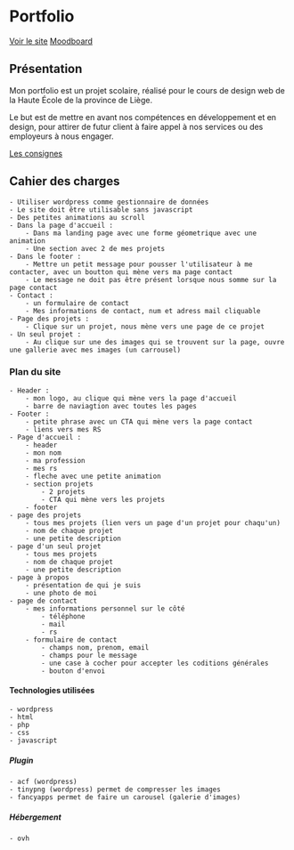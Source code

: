 # Portfolio

[Voir le site](https://sedakaradeniz.be)
[Moodboard](https://app.milanote.com/1NyOds1jJFcH35/portfolio)

## Présentation

Mon portfolio est un projet scolaire, réalisé pour le cours de design web de la Haute École de la province de Liège.

Le but est de mettre en avant nos compétences en développement et en design, pour attirer de futur client à faire appel à nos services ou des employeurs à nous engager.

[Les consignes](https://github.com/hepl-dw/projet-portfolio#quelques-consignes)

## Cahier des charges

    - Utiliser wordpress comme gestionnaire de données
    - Le site doit être utilisable sans javascript
    - Des petites animations au scroll 
    - Dans la page d'accueil :
        - Dans ma landing page avec une forme géometrique avec une animation
        - Une section avec 2 de mes projets
    - Dans le footer :
        - Mettre un petit message pour pousser l'utilisateur à me contacter, avec un boutton qui mène vers ma page contact
        - Le message ne doit pas être présent lorsque nous somme sur la page contact
    - Contact : 
        - un formulaire de contact 
        - Mes informations de contact, num et adress mail cliquable
    - Page des projets : 
        - Clique sur un projet, nous mène vers une page de ce projet
    - Un seul projet : 
        - Au clique sur une des images qui se trouvent sur la page, ouvre une gallerie avec mes images (un carrousel)

### Plan du site
    
    - Header : 
        - mon logo, au clique qui mène vers la page d'accueil
        - barre de naviagtion avec toutes les pages
    - Footer : 
        - petite phrase avec un CTA qui mène vers la page contact
        - liens vers mes RS
    - Page d'accueil : 
        - header
        - mon nom 
        - ma profession 
        - mes rs 
        - fleche avec une petite animation
        - section projets 
            - 2 projets
            - CTA qui mène vers les projets
        - footer
    - page des projets
        - tous mes projets (lien vers un page d'un projet pour chaqu'un)
        - nom de chaque projet
        - une petite description
    - page d'un seul projet
        - tous mes projets
        - nom de chaque projet
        - une petite description
    - page à propos
        - présentation de qui je suis
        - une photo de moi
    - page de contact
        - mes informations personnel sur le côté
            - téléphone
            - mail 
            - rs
        - formulaire de contact
            - champs nom, prenom, email
            - champs pour le message
            - une case à cocher pour accepter les coditions générales
            - bouton d'envoi

#### Technologies utilisées
    - wordpress
    - html 
    - php 
    - css
    - javascript

##### Plugin
    - acf (wordpress)
    - tinypng (wordpress) permet de compresser les images
    - fancyapps permet de faire un carousel (galerie d'images) 

##### Hébergement
    - ovh
        

    
    
